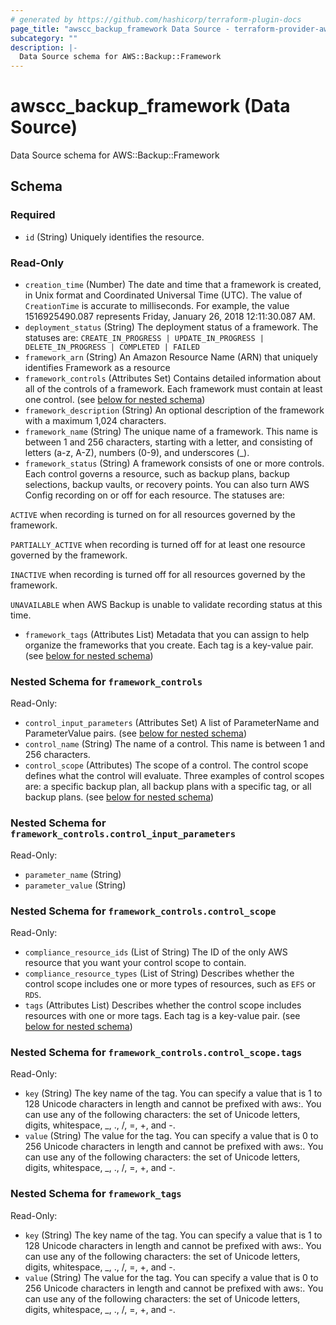 ```yaml
---
# generated by https://github.com/hashicorp/terraform-plugin-docs
page_title: "awscc_backup_framework Data Source - terraform-provider-awscc"
subcategory: ""
description: |-
  Data Source schema for AWS::Backup::Framework
---
```


# awscc_backup_framework (Data Source)

Data Source schema for AWS::Backup::Framework



<!-- schema generated by tfplugindocs -->
## Schema

### Required

- `id` (String) Uniquely identifies the resource.

### Read-Only

- `creation_time` (Number) The date and time that a framework is created, in Unix format and Coordinated Universal Time (UTC). The value of `CreationTime` is accurate to milliseconds. For example, the value 1516925490.087 represents Friday, January 26, 2018 12:11:30.087 AM.
- `deployment_status` (String) The deployment status of a framework. The statuses are: `CREATE_IN_PROGRESS | UPDATE_IN_PROGRESS | DELETE_IN_PROGRESS | COMPLETED | FAILED`
- `framework_arn` (String) An Amazon Resource Name (ARN) that uniquely identifies Framework as a resource
- `framework_controls` (Attributes Set) Contains detailed information about all of the controls of a framework. Each framework must contain at least one control. (see [below for nested schema](#nestedatt--framework_controls))
- `framework_description` (String) An optional description of the framework with a maximum 1,024 characters.
- `framework_name` (String) The unique name of a framework. This name is between 1 and 256 characters, starting with a letter, and consisting of letters (a-z, A-Z), numbers (0-9), and underscores (_).
- `framework_status` (String) A framework consists of one or more controls. Each control governs a resource, such as backup plans, backup selections, backup vaults, or recovery points. You can also turn AWS Config recording on or off for each resource. The statuses are:

`ACTIVE` when recording is turned on for all resources governed by the framework.

`PARTIALLY_ACTIVE` when recording is turned off for at least one resource governed by the framework.

`INACTIVE` when recording is turned off for all resources governed by the framework.

`UNAVAILABLE` when AWS Backup is unable to validate recording status at this time.
- `framework_tags` (Attributes List) Metadata that you can assign to help organize the frameworks that you create. Each tag is a key-value pair. (see [below for nested schema](#nestedatt--framework_tags))

<a id="nestedatt--framework_controls"></a>
### Nested Schema for `framework_controls`

Read-Only:

- `control_input_parameters` (Attributes Set) A list of ParameterName and ParameterValue pairs. (see [below for nested schema](#nestedatt--framework_controls--control_input_parameters))
- `control_name` (String) The name of a control. This name is between 1 and 256 characters.
- `control_scope` (Attributes) The scope of a control. The control scope defines what the control will evaluate. Three examples of control scopes are: a specific backup plan, all backup plans with a specific tag, or all backup plans. (see [below for nested schema](#nestedatt--framework_controls--control_scope))

<a id="nestedatt--framework_controls--control_input_parameters"></a>
### Nested Schema for `framework_controls.control_input_parameters`

Read-Only:

- `parameter_name` (String)
- `parameter_value` (String)


<a id="nestedatt--framework_controls--control_scope"></a>
### Nested Schema for `framework_controls.control_scope`

Read-Only:

- `compliance_resource_ids` (List of String) The ID of the only AWS resource that you want your control scope to contain.
- `compliance_resource_types` (List of String) Describes whether the control scope includes one or more types of resources, such as `EFS` or `RDS`.
- `tags` (Attributes List) Describes whether the control scope includes resources with one or more tags. Each tag is a key-value pair. (see [below for nested schema](#nestedatt--framework_controls--control_scope--tags))

<a id="nestedatt--framework_controls--control_scope--tags"></a>
### Nested Schema for `framework_controls.control_scope.tags`

Read-Only:

- `key` (String) The key name of the tag. You can specify a value that is 1 to 128 Unicode characters in length and cannot be prefixed with aws:. You can use any of the following characters: the set of Unicode letters, digits, whitespace, _, ., /, =, +, and -.
- `value` (String) The value for the tag. You can specify a value that is 0 to 256 Unicode characters in length and cannot be prefixed with aws:. You can use any of the following characters: the set of Unicode letters, digits, whitespace, _, ., /, =, +, and -.




<a id="nestedatt--framework_tags"></a>
### Nested Schema for `framework_tags`

Read-Only:

- `key` (String) The key name of the tag. You can specify a value that is 1 to 128 Unicode characters in length and cannot be prefixed with aws:. You can use any of the following characters: the set of Unicode letters, digits, whitespace, _, ., /, =, +, and -.
- `value` (String) The value for the tag. You can specify a value that is 0 to 256 Unicode characters in length and cannot be prefixed with aws:. You can use any of the following characters: the set of Unicode letters, digits, whitespace, _, ., /, =, +, and -.



